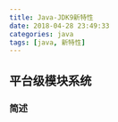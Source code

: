 ```yaml
---
title: Java-JDK9新特性
date: 2018-04-28 23:49:33
categories: java
tags: [java, 新特性]
---
```

## 平台级模块系统
### 简述
